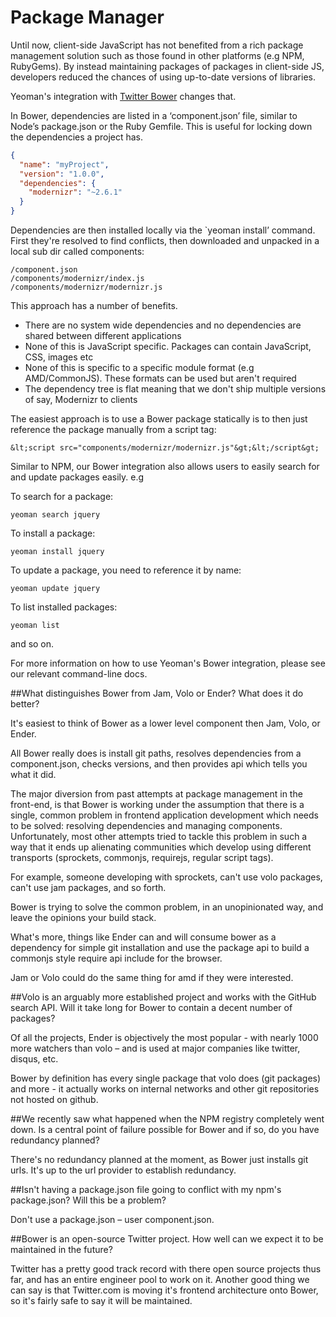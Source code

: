 # Package Manager

Until now, client-side JavaScript has not benefited from a rich package management solution such as those found in other platforms (e.g NPM, RubyGems). By instead maintaining packages of packages in client-side JS, developers reduced the chances of using up-to-date versions of libraries.

Yeoman's integration with [Twitter Bower](http://github.com/twitter/bower) changes that.

In Bower, dependencies are listed in a ‘component.json’ file, similar to Node’s package.json or the Ruby Gemfile. This is useful for locking down the dependencies a project has.

```json
{
  "name": "myProject",
  "version": "1.0.0",
  "dependencies": {
    "modernizr": "~2.6.1"
  }
}
```

Dependencies are then installed locally via the `yeoman install’ command. First they're resolved to find conflicts, then downloaded and unpacked in a local sub dir called components:

```shell
/component.json
/components/modernizr/index.js
/components/modernizr/modernizr.js
```

This approach has a number of benefits.

* There are no system wide dependencies and no dependencies are shared between different applications
* None of this is JavaScript specific. Packages can contain JavaScript, CSS, images etc
* None of this is specific to a specific module format (e.g AMD/CommonJS). These formats can be used but aren't required
* The dependency tree is flat meaning that we don't ship multiple versions of say, Modernizr to clients


The easiest approach is to use a Bower package statically is to then just reference the package manually from a script tag:

```shell
&lt;script src="components/modernizr/modernizr.js"&gt;&lt;/script&gt;
```

Similar to NPM, our Bower integration also allows users to easily search for and update packages easily. e.g

To search for a package:

```shell
yeoman search jquery
```

To install a package:

```shell
yeoman install jquery
```

To update a package, you need to reference it by name:

```shell
yeoman update jquery
```

To list installed packages:

```shell
yeoman list
```

and so on.

For more information on how to use Yeoman's Bower integration, please see our relevant command-line docs.


##What distinguishes Bower from Jam, Volo or Ender? What does it do better?

It's easiest to think of Bower as a lower level component then Jam, Volo, or Ender.

All Bower really does is install git paths, resolves dependencies from a component.json, checks versions, and then provides api which tells you what it did.

The major diversion from past attempts at package management in the front-end, is that Bower is working under the assumption that there is a single, common problem in frontend application development which needs to be solved: resolving dependencies and managing components. Unfortunately, most other attempts tried to tackle this problem in such a way that it ends up alienating communities which develop using different transports (sprockets, commonjs, requirejs, regular script tags).

For example, someone developing with sprockets, can't use volo packages, can't use jam packages, and so forth.

Bower is trying to solve the common problem, in an unopinionated way, and leave the opinions your build stack.

What's more, things like Ender can and will consume bower as a dependency for simple git installation and use the package api to build a commonjs style require api include for the browser.

Jam or Volo could do the same thing for amd if they were interested.

##Volo is an arguably more established project and works with the GitHub search API. Will it take long for Bower to contain a decent number of packages?

Of all the projects, Ender is objectively the most popular - with nearly 1000 more watchers than volo – and is used at major companies like twitter, disqus, etc.

Bower by definition has every single package that volo does (git packages) and more - it actually works on internal networks and other git repositories not hosted on github.

##We recently saw what happened when the NPM registry completely went down. Is a central point of failure possible for Bower and if so, do you have redundancy planned?

There's no redundancy planned at the moment, as Bower just installs git urls. It's up to the url provider to establish redundancy.

##Isn't having a package.json file going to conflict with my npm's package.json? Will this be a problem?

Don't use a package.json – user component.json.

##Bower is an open-source Twitter project. How well can we expect it to be maintained in the future?

Twitter has a pretty good track record with there open source projects thus far, and has an entire engineer pool to work on it. Another good thing we can say is that Twitter.com is moving it's frontend architecture onto Bower, so it's fairly safe to say it will be maintained.

